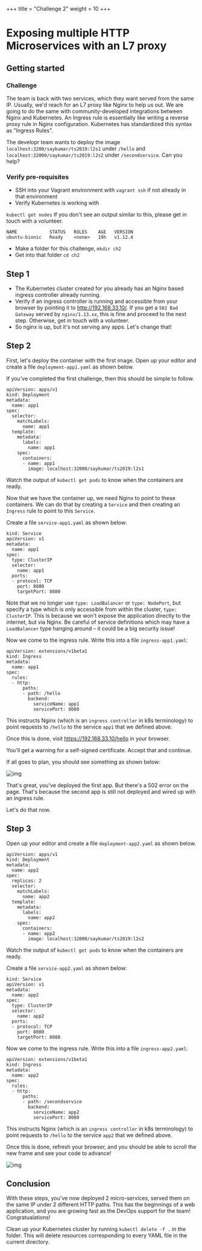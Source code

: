 +++
title = "Challenge 2"
weight = 10
+++

# Exposing multiple HTTP Microservices with an L7 proxy


## Getting started


### Challenge

 The team is back with two services, which they want served from the same IP.
Usually, we'd reach for an L7 proxy like Nginx to help us out. We are going to
do the same with community-developed integrations between Nginx and Kubernetes.
An Ingress rule is essentially like writing a reverse proxy rule in Nginx
configuration. Kubernetes has standardized this syntax as "Ingress Rules".

The developr team wants to deploy the image `localhost:3200/saykumar/ts2019:l2s1` under
`/hello` and `localhost:32000/saykumar/ts2019:l2s2` under `/secondservice`. Can you help?


### Verify pre-requisites

-   SSH into your Vagrant environment with `vagrant ssh` if not already in that
    environment
-   Verify Kubernetes is working with

`kubectl get nodes`
If you don't see an output similar to this, please get in touch with a volunteer.

    NAME            STATUS   ROLES    AGE   VERSION
    ubuntu-bionic   Ready    <none>   19h   v1.12.4

-   Make a folder for this challenge, `mkdir ch2`
-   Get into that folder `cd ch2`


## Step 1

-   The Kubernetes cluster created for you already has an Nginx based ingress
    controller already running.
-   Verify if an ingress controller is running and accessible from your
    browser by pointing it to <http://192.168.33.10/>. If you get a `502 Bad
          Gateway` served by `nginx/1.13.xx`, this is fine and proceed to the next
    step. Otherwise, get in touch with a volunteer.
-   So nginx is up, but it's not serving any apps. Let's change that!


## Step 2

First, let's deploy the container with the first image. Open up your editor and
create a file `deployment-app1.yaml` as shown below.

If you've completed the first challenge, then this should be simple to follow.

    apiVersion: apps/v1
    kind: Deployment
    metadata:
      name: app1
    spec:
      selector:
        matchLabels:
          name: app1
      template:
        metadata:
          labels:
            name: app1
        spec:
          containers:
          - name: app1
            image: localhost:32000/saykumar/ts2019:l2s1

Watch the output of `kubectl get pods` to know when the containers are ready.

Now that we have the container up, we need Nginx to point to these containers.
We can do that by creating a `Service` and then creating an `Ingress` rule to
point to this `Service`.

Create a file `service-app1.yaml` as shown below:

    kind: Service
    apiVersion: v1
    metadata:
      name: app1
    spec:
      type: ClusterIP
      selector:
        name: app1
      ports:
      - protocol: TCP
        port: 8080
        targetPort: 8080

Note that we no longer use `type: LoadBalancer` or `type: NodePort`, but
specify a type which is only accessible from within the cluster, `type:
   ClusterIP`. This is because we won't expose the application directly to the
internet, but via Nginx. Be careful of service definitions which may have a
`LoadBalancer` type hanging around &#x2013; it could be a big security issue!

Now we come to the ingress rule. Write this into a file `ingress-app1.yaml`:

    apiVersion: extensions/v1beta1
    kind: Ingress
    metadata:
      name: app1
    spec:
      rules:
      - http:
          paths:
          - path: /hello
            backend:
              serviceName: app1
              servicePort: 8080

This instructs Nginx (which is an `ingress controller` in k8s terminology) to
point requests to `/hello` to the service `app1` that we defined above.

Once this is done, visit <https://192.168.33.10/hello> in your browser.

You'll get a warning for a self-signed certificate. Accept that and continue.

If all goes to plan, you should see something as shown below:

![img](/containerization/l2s2.png)

That's great, you've deployed the first app. But there's a 502 error on the
page. That's because the second app is still not deployed and wired up with an
ingress rule.

Let's do that now.


## Step 3

Open up your editor and create a file `deployment-app2.yaml` as shown below.

    apiVersion: apps/v1
    kind: Deployment
    metadata:
      name: app2
    spec:
      replicas: 2
      selector:
        matchLabels:
          name: app2
      template:
        metadata:
          labels:
            name: app2
        spec:
          containers:
          - name: app2
            image: localhost:32000/saykumar/ts2019:l2s2

Watch the output of `kubectl get pods` to know when the containers are ready.

Create a file `service-app2.yaml` as shown below:

    kind: Service
    apiVersion: v1
    metadata:
      name: app2
    spec:
      type: ClusterIP
      selector:
        name: app2
      ports:
      - protocol: TCP
        port: 8080
        targetPort: 8080

Now we come to the ingress rule. Write this into a file `ingress-app2.yaml`:

    apiVersion: extensions/v1beta1
    kind: Ingress
    metadata:
      name: app2
    spec:
      rules:
      - http:
          paths:
          - path: /secondservice
            backend:
              serviceName: app2
              servicePort: 8080

This instructs Nginx (which is an `ingress controller` in k8s terminology) to
point requests to `/hello` to the service `app2` that we defined above.

Once this is done, refresh your browser, and you should be able to scroll the
new frame and see your code to advance!

![img](/containerization/l2s3.png)


## Conclusion

With these steps, you've now deployed 2 micro-services, served them on the same
IP under 2 different HTTP paths. This has the beginnings of a web application,
and you are growing fast as the DevOps support for the team! Congratualations!

Clean up your Kubernetes cluster by running `kubectl delete -f .` in the folder.
This will delete resources corresponding to every YAML file in the current
directory.

